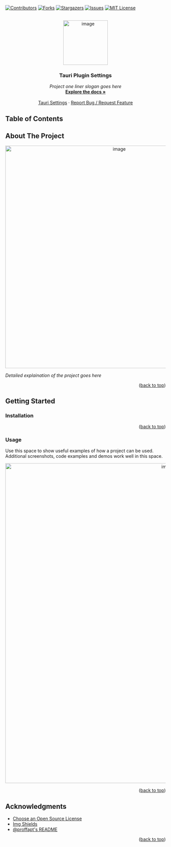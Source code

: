 <div id="top"></div>

<!-- PROJECT SHIELDS -->
<!-- https://www.markdownguide.org/basic-syntax/#reference-style-links-->
[![Contributors][contributors-shield]][contributors-url]
[![Forks][forks-shield]][forks-url]
[![Stargazers][stars-shield]][stars-url]
[![Issues][issues-shield]][issues-url]
[![MIT License][license-shield]][license-url]

<!-- PROJECT LOGO -->
<br />
<!-- UPDATE -->
<div align="center">
  <a href="https://github.com/harshkhandeparkar/tauri-plugin-settings">
    <img width="140" alt="image" src="https://user-images.githubusercontent.com/86282911/206632284-cb260f57-c612-4ab5-b92b-2172c341ab23.png">
  </a>

  <h3 align="center">Tauri Plugin Settings</h3>

  <p align="center">
  <!-- UPDATE -->
    <i>Project one liner slogan goes here</i>
    <br />
    <a href="https://github.com/harshkhandeparkar/tauri-plugin-settings"><strong>Explore the docs »</strong></a>
    <br />
    <br />
    <a href="https://github.com/harshkhandeparkar/tauri-settings">Tauri Settings</a>
    ·
    <a href="https://github.com/harshkhandeparkar/tauri-plugin-settings/issues">Report Bug / Request Feature</a>
  </p>
</div>


<!-- TABLE OF CONTENTS -->
## Table of Contents


<!-- ABOUT THE PROJECT -->
## About The Project
<!-- UPDATE -->
<div align="center">
  <a href="https://github.com/harshkhandeparkar/tauri-plugin-settings">
    <img width="700" alt="image" src="https://user-images.githubusercontent.com/86282911/206632547-a3b34b47-e7ae-4186-a1e6-ecda7ddb38e6.png">
  </a>
</div>

_Detailed explaination of the project goes here_

<p align="right">(<a href="#top">back to top</a>)</p>

<!-- GETTING STARTED -->
## Getting Started

### Installation

<p align="right">(<a href="#top">back to top</a>)</p>

<!-- USAGE EXAMPLES -->
### Usage
Use this space to show useful examples of how a project can be used. Additional screenshots, code examples and demos work well in this space.

<div align="center">
  <a href="https://github.com/harshkhandeparkar/tauri-plugin-settings">
    <img width="1006" alt="image" src="https://user-images.githubusercontent.com/86282911/206632640-40dc440e-5ef3-4893-be48-618f2bd85f37.png">
  </a>
</div>

<p align="right">(<a href="#top">back to top</a>)</p>


<!-- ACKNOWLEDGMENTS -->
## Acknowledgments

* [Choose an Open Source License](https://choosealicense.com)
* [Img Shields](https://shields.io)
* [@proffapt's README](https://github.com/proffapt/myREADME/)

<p align="right">(<a href="#top">back to top</a>)</p>

<!-- MARKDOWN LINKS & IMAGES -->

[contributors-shield]: https://img.shields.io/github/contributors/harshkhandeparkar/tauri-plugin-settings.svg?style=for-the-badge
[contributors-url]: https://github.com/harshkhandeparkar/tauri-plugin-settings/graphs/contributors
[forks-shield]: https://img.shields.io/github/forks/harshkhandeparkar/tauri-plugin-settings.svg?style=for-the-badge
[forks-url]: https://github.com/harshkhandeparkar/tauri-plugin-settings/network/members
[stars-shield]: https://img.shields.io/github/stars/harshkhandeparkar/tauri-plugin-settings.svg?style=for-the-badge
[stars-url]: https://github.com/harshkhandeparkar/tauri-plugin-settings/stargazers
[issues-shield]: https://img.shields.io/github/issues/harshkhandeparkar/tauri-plugin-settings.svg?style=for-the-badge
[issues-url]: https://github.com/harshkhandeparkar/tauri-plugin-settings/issues
[license-shield]: https://img.shields.io/github/license/harshkhandeparkar/tauri-plugin-settings.svg?style=for-the-badge
[license-url]: https://github.com/harshkhandeparkar/tauri-plugin-settings/blob/master/LICENSE.txt